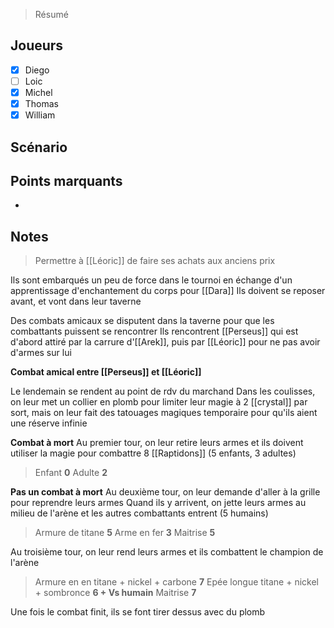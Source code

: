 > Résumé

## Joueurs

- [x] Diego
- [ ] Loic
- [x] Michel
- [x] Thomas
- [x] William

## Scénario


## Points marquants

- 

## Notes

>Permettre à [[Léoric]] de faire ses achats aux anciens prix

Ils sont embarqués un peu de force dans le tournoi en échange d'un apprentissage d'enchantement du corps pour [[Dara]]
Ils doivent se reposer avant, et vont dans leur taverne

Des combats amicaux se disputent dans la taverne pour que les combattants puissent se rencontrer
Ils rencontrent [[Perseus]] qui est d'abord attiré par la carrure d'[[Arek]], puis par [[Léoric]] pour ne pas avoir d'armes sur lui

**Combat amical entre [[Perseus]] et [[Léoric]]**

Le lendemain se rendent au point de rdv du marchand
Dans les coulisses, on leur met un collier en plomb pour limiter leur magie à 2 [[crystal]] par sort, mais on leur fait des tatouages magiques temporaire pour qu'ils aient une réserve infinie

__Combat à mort__
Au premier tour, on leur retire leurs armes et ils doivent utiliser la magie pour combattre 8 [[Raptidons]] (5 enfants, 3 adultes)
>Enfant **0**
>Adulte **2**

__Pas un combat à mort__
Au deuxième tour, on leur demande d'aller à la grille pour reprendre leurs armes
Quand ils y arrivent, on jette leurs armes au milieu de l'arène et les autres combattants entrent (5 humains)
>Armure de titane **5**
>Arme en fer **3**
>Maitrise **5**

Au troisième tour, on leur rend leurs armes et ils combattent le champion de l'arène
>Armure en en titane + nickel + carbone **7**
>Epée longue titane + nickel + sombronce **6 + Vs humain**
>Maitrise **7**

Une fois le combat finit, ils se font tirer dessus avec du plomb


